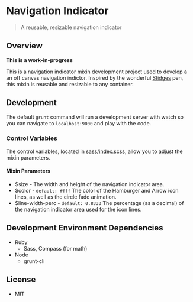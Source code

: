 # Navigation Indicator
> A reusable, resizable navigation indicator

## Overview
**This is a work-in-progress**

This is a navigation indicator mixin development project used to develop a an off canvas navigation indictor. Inspired by the wonderful [Stidges](http://codepen.io/stidges/pen/lvHjr) pen, this mixin is reusable and resizable to any container.

## Development
The default `grunt` command will run a development server with watch so you can navigate to `localhost:9000` and play with the code.

### Control Variables
The control variables, located in [sass/index.scss](https://github.com/localnerve/navigation-indicator/blob/master/sass/index.scss), allow you to adjust the mixin parameters.

#### Mixin Parameters
* $size - The width and height of the navigation indicator area.
* $color - `default: #fff` The color of the Hamburger and Arrow icon lines, as well as the circle fade animation.
* $line-width-perc - `default: 0.8333` The percentage \(as a decimal\) of the navigation indicator area used for the icon lines.

## Development Environment Dependencies
+ Ruby
  + Sass, Compass \(for math\)
+ Node
  + grunt-cli

## License
+ MIT